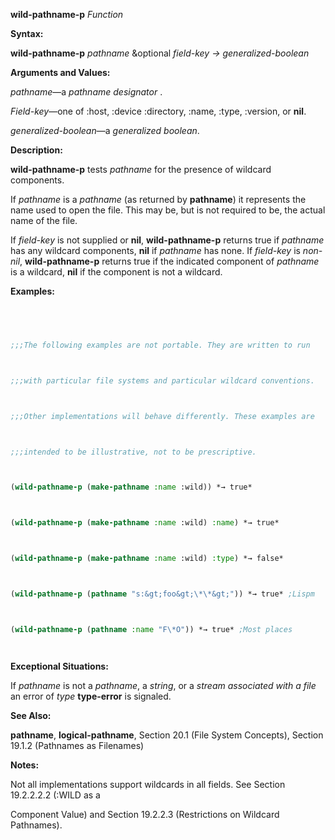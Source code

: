 **wild-pathname-p** *Function* 



**Syntax:** 



**wild-pathname-p** *pathname* &amp;optional *field-key → generalized-boolean* 



**Arguments and Values:** 



*pathname*—a *pathname designator* . 



*Field-key*—one of :host, :device :directory, :name, :type, :version, or **nil**. 



*generalized-boolean*—a *generalized boolean*. 



**Description:** 



**wild-pathname-p** tests *pathname* for the presence of wildcard components. 



If *pathname* is a *pathname* (as returned by **pathname**) it represents the name used to open the file. This may be, but is not required to be, the actual name of the file. 



If *field-key* is not supplied or **nil**, **wild-pathname-p** returns true if *pathname* has any wildcard components, **nil** if *pathname* has none. If *field-key* is *non-nil*, **wild-pathname-p** returns true if the indicated component of *pathname* is a wildcard, **nil** if the component is not a wildcard. 



**Examples:**
```lisp
 



;;;The following examples are not portable. They are written to run 



;;;with particular file systems and particular wildcard conventions. 



;;;Other implementations will behave differently. These examples are 



;;;intended to be illustrative, not to be prescriptive. 



(wild-pathname-p (make-pathname :name :wild)) *→ true* 



(wild-pathname-p (make-pathname :name :wild) :name) *→ true* 



(wild-pathname-p (make-pathname :name :wild) :type) *→ false* 



(wild-pathname-p (pathname "s:&gt;foo&gt;\*\*&gt;")) *→ true* ;Lispm 



(wild-pathname-p (pathname :name "F\*O")) *→ true* ;Most places 




```
**Exceptional Situations:** 



If *pathname* is not a *pathname*, a *string*, or a *stream associated with a file* an error of *type* **type-error** is signaled. 



**See Also:** 



**pathname**, **logical-pathname**, Section 20.1 (File System Concepts), Section 19.1.2 (Pathnames as Filenames) 



**Notes:** 



Not all implementations support wildcards in all fields. See Section 19.2.2.2.2 (:WILD as a 



 



 



Component Value) and Section 19.2.2.3 (Restrictions on Wildcard Pathnames). 



